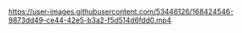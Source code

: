 https://user-images.githubusercontent.com/53446126/168424546-9873dd49-ce44-42e5-b3a2-f5d514d6fdd0.mp4

